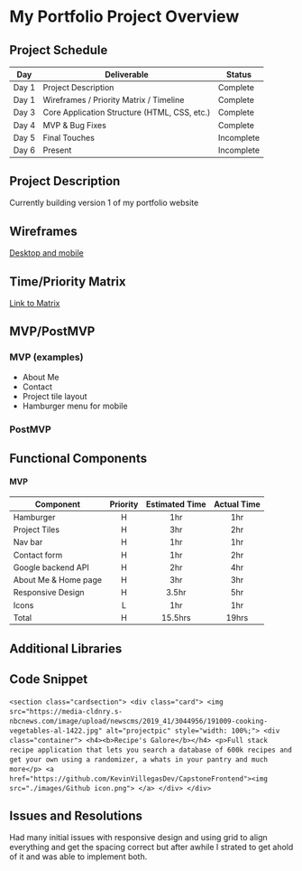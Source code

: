 # My Portfolio Project Overview

## Project Schedule

|  Day | Deliverable | Status
|---|---| ---|
|Day 1| Project Description | Complete
|Day 1| Wireframes / Priority Matrix / Timeline | Complete
|Day 3| Core Application Structure (HTML, CSS, etc.) | Complete
|Day 4| MVP & Bug Fixes | Complete
|Day 5| Final Touches | Incomplete
|Day 6| Present | Incomplete

## Project Description

Currently building version 1 of my portfolio website

## Wireframes

[Desktop and mobile](https://imgur.com/a/jWNrnMc)

## Time/Priority Matrix

[Link to Matrix](https://imgur.com/a/EmsmBci)

## MVP/PostMVP

### MVP (examples)

* About Me
* Contact
* Project tile layout
* Hamburger menu for mobile


### PostMVP

## Functional Components

#### MVP
| Component | Priority | Estimated Time | Actual Time |
| --- | :---: |  :---: | :---: |
| Hamburger | H | 1hr | 1hr |
| Project Tiles | H | 3hr | 2hr |
| Nav bar | H | 1hr | 1hr |
| Contact form | H | 1hr | 2hr |
| Google backend API | H | 2hr | 4hr |
| About Me & Home page | H | 3hr | 3hr |
| Responsive Design | H | 3.5hr | 5hr |
| Icons | L | 1hr | 1hr |
| Total | H | 15.5hrs | 19hrs |



## Additional Libraries

## Code Snippet

 `<section class="cardsection">
                    <div class="card">
                        <img src="https://media-cldnry.s-nbcnews.com/image/upload/newscms/2019_41/3044956/191009-cooking-vegetables-al-1422.jpg"
                            alt="projectpic" style="width: 100%;">
                        <div class="container">
                            <h4><b>Recipe's Galore</b></h4>
                            <p>Full stack recipe application that lets you search a database of 600k recipes and get
                                your own using a randomizer, a whats in your pantry and much more</p>
                            <a href="https://github.com/KevinVillegasDev/CapstoneFrontend"><img
                                    src="./images/Github icon.png"> </a>
                        </div>
                    </div>`

## Issues and Resolutions

Had many initial issues with responsive design and using grid to align everything and get the spacing correct but after awhile I strated to get ahold of it and was able to implement both.
